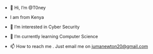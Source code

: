 - 👋 Hi, I’m @T0ney
- I am from Kenya
- 👀 I’m interested in Cyber Security
- 🌱 I’m currently learning Computer Science

- 📫 How to reach me . Just email me on jumanewton20@gmail.com

<!---
T0neymk/T0neymk is a ✨ special ✨ repository because its `README.md` (this file) appears on your GitHub profile.
You can click the Preview link to take a look at your changes.
--->
